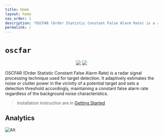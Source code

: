 ```yaml
---
title: Home
layout: home
nav_order: 1
description: "OSCFAR (Order Statistic Constant False Alarm Rate) is a radar signal processing technique used for target detection. It adaptively estimates the noise or clutter power in the vicinity of a potential target and sets a detection threshold accordingly, maintaining a constant false alarm rate regardless of the background noise characteristics."
permalink: /
---
```


# `oscfar`

<p align=center>
<a target="_blank" href="https://www.python.org/downloads/" title="Python version"><img src="https://img.shields.io/badge/python-%3E=_3.8-green.svg"></a>
<a target="_blank" href="https://pypi.org/project/oscfar/" title="PyPI version"><img src="https://img.shields.io/pypi/v/oscfar?logo=pypi"></a>
</p>

OSCFAR (Order Statistic Constant False Alarm Rate) is a radar signal processing technique used for target detection. It adaptively estimates the noise or clutter power in the vicinity of a potential target and sets a detection threshold accordingly, maintaining a constant false alarm rate regardless of the background noise characteristics.

> Installation instruction are in [Getting Started](https://chujo58.github.io/oscfar/getstarted.html)

## Analytics
![Alt](https://repobeats.axiom.co/api/embed/664ddc1c4bc71b6bfaf29af87b32f32cc543f7a5.svg "Repobeats analytics image")
